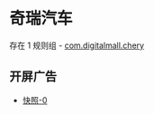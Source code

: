 # 奇瑞汽车

存在 1 规则组 - [com.digitalmall.chery](/src/apps/com.digitalmall.chery.ts)

## 开屏广告

- [快照-0](https://i.gkd.li/import/13392254)
